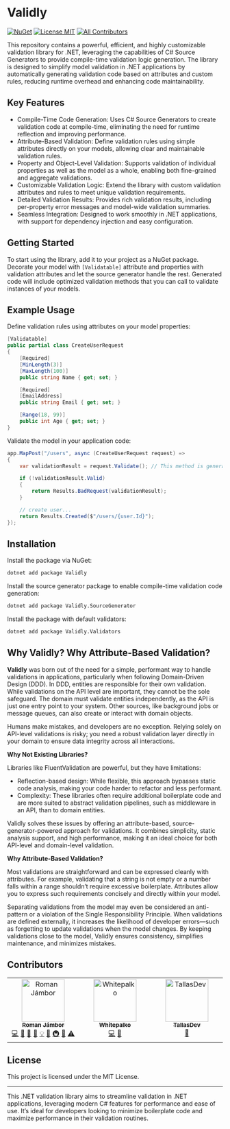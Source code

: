 # Validly

[![NuGet](https://img.shields.io/nuget/v/Validly)](https://www.nuget.org/packages/Validly)
[![License MIT](https://img.shields.io/badge/License-MIT-brightgreen?style=flat-square)](https://opensource.org/licenses/MIT)<!-- ALL-CONTRIBUTORS-BADGE:START - Do not remove or modify this section -->
[![All Contributors](https://img.shields.io/badge/all_contributors-3-orange.svg?style=flat-square)](#contributors-)
<!-- ALL-CONTRIBUTORS-BADGE:END -->

This repository contains a powerful, efficient, and highly customizable validation library for .NET, leveraging the capabilities of C# Source Generators to provide compile-time validation logic generation. The library is designed to simplify model validation in .NET applications by automatically generating validation code based on attributes and custom rules, reducing runtime overhead and enhancing code maintainability.

## Key Features
- Compile-Time Code Generation: Uses C# Source Generators to create validation code at compile-time, eliminating the need for runtime reflection and improving performance.
- Attribute-Based Validation: Define validation rules using simple attributes directly on your models, allowing clear and maintainable validation rules.
- Property and Object-Level Validation: Supports validation of individual properties as well as the model as a whole, enabling both fine-grained and aggregate validations.
- Customizable Validation Logic: Extend the library with custom validation attributes and rules to meet unique validation requirements.
- Detailed Validation Results: Provides rich validation results, including per-property error messages and model-wide validation summaries.
- Seamless Integration: Designed to work smoothly in .NET applications, with support for dependency injection and easy configuration.

## Getting Started
To start using the library, add it to your project as a NuGet package. Decorate your model with `[Validatable]` attribute and properties with validation attributes and let the source generator handle the rest. Generated code will include optimized validation methods that you can call to validate instances of your models.

## Example Usage
Define validation rules using attributes on your model properties:

```csharp
[Validatable]
public partial class CreateUserRequest
{
    [Required]
    [MinLength(3)]
    [MaxLength(100)]
    public string Name { get; set; }

    [Required]
    [EmailAddress]
    public string Email { get; set; }

    [Range(18, 99)]
    public int Age { get; set; }
}
```

Validate the model in your application code:
```csharp
app.MapPost("/users", async (CreateUserRequest request) =>
{
    var validationResult = request.Validate(); // This method is generated by the source generator

    if (!validationResult.Valid)
    {
    	return Results.BadRequest(validationResult);
    }

    // create user...
    return Results.Created($"/users/{user.Id}");
});
```

## Installation
Install the package via NuGet:
```bash
dotnet add package Validly
```

Install the source generator package to enable compile-time validation code generation:
```bash
dotnet add package Validly.SourceGenerator
```

Install the package with default validators:
```bash
dotnet add package Validly.Validators
```

## Why Validly? Why Attribute-Based Validation?
**Validly** was born out of the need for a simple, performant way to handle validations in applications, particularly when following Domain-Driven Design (DDD). In DDD, entities are responsible for their own validation. While validations on the API level are important, they cannot be the sole safeguard. The domain must validate entities independently, as the API is just one entry point to your system. Other sources, like background jobs or message queues, can also create or interact with domain objects.

Humans make mistakes, and developers are no exception. Relying solely on API-level validations is risky; you need a robust validation layer directly in your domain to ensure data integrity across all interactions.

**Why Not Existing Libraries?**

Libraries like FluentValidation are powerful, but they have limitations:

- Reflection-based design: While flexible, this approach bypasses static code analysis, making your code harder to refactor and less performant.
- Complexity: These libraries often require additional boilerplate code and are more suited to abstract validation pipelines, such as middleware in an API, than to domain entities.

Validly solves these issues by offering an attribute-based, source-generator-powered approach for validations. It combines simplicity, static analysis support, and high performance, making it an ideal choice for both API-level and domain-level validation.

**Why Attribute-Based Validation?**

Most validations are straightforward and can be expressed cleanly with attributes. For example, validating that a string is not empty or a number falls within a range shouldn’t require excessive boilerplate. Attributes allow you to express such requirements concisely and directly within your model.

Separating validations from the model may even be considered an anti-pattern or a violation of the Single Responsibility Principle. When validations are defined externally, it increases the likelihood of developer errors—such as forgetting to update validations when the model changes. By keeping validations close to the model, Validly ensures consistency, simplifies maintenance, and minimizes mistakes.

## Contributors

<!-- ALL-CONTRIBUTORS-LIST:START - Do not remove or modify this section -->
<!-- prettier-ignore-start -->
<!-- markdownlint-disable -->
<table>
  <tbody>
    <tr>
      <td align="center" valign="top" width="14.28%"><a href="https://bitbucket.org/HookCZ/"><img src="https://avatars.githubusercontent.com/u/2551259?v=4?s=100" width="100px;" alt="Roman Jámbor"/><br /><sub><b>Roman Jámbor</b></sub></a><br /><a href="https://github.com/Hookyns/validly/commits?author=Hookyns" title="Code">💻</a> <a href="#maintenance-Hookyns" title="Maintenance">🚧</a> <a href="https://github.com/Hookyns/validly/commits?author=Hookyns" title="Documentation">📖</a> <a href="https://github.com/Hookyns/validly/pulls?q=is%3Apr+reviewed-by%3AHookyns" title="Reviewed Pull Requests">👀</a> <a href="#example-Hookyns" title="Examples">💡</a> <a href="#ideas-Hookyns" title="Ideas, Planning, & Feedback">🤔</a> <a href="#infra-Hookyns" title="Infrastructure (Hosting, Build-Tools, etc)">🚇</a> <a href="#question-Hookyns" title="Answering Questions">💬</a> <a href="https://github.com/Hookyns/validly/commits?author=Hookyns" title="Tests">⚠️</a></td>
      <td align="center" valign="top" width="14.28%"><a href="https://github.com/Whitepalko"><img src="https://avatars.githubusercontent.com/u/47061310?v=4?s=100" width="100px;" alt="Whitepalko"/><br /><sub><b>Whitepalko</b></sub></a><br /><a href="https://github.com/Hookyns/validly/commits?author=Whitepalko" title="Code">💻</a> <a href="#ideas-Whitepalko" title="Ideas, Planning, & Feedback">🤔</a></td>
      <td align="center" valign="top" width="14.28%"><a href="https://github.com/TallasDev"><img src="https://avatars.githubusercontent.com/u/30439223?v=4?s=100" width="100px;" alt="TallasDev"/><br /><sub><b>TallasDev</b></sub></a><br /><a href="#ideas-TallasDev" title="Ideas, Planning, & Feedback">🤔</a></td>
    </tr>
  </tbody>
</table>

<!-- markdownlint-restore -->
<!-- prettier-ignore-end -->

<!-- ALL-CONTRIBUTORS-LIST:END -->

## License
This project is licensed under the MIT License.

---
This .NET validation library aims to streamline validation in .NET applications, leveraging modern C# features for performance and ease of use. It’s ideal for developers looking to minimize boilerplate code and maximize performance in their validation routines.